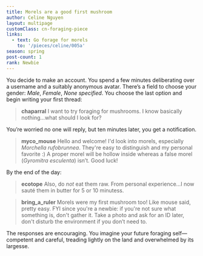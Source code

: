 ```yaml
---
title: Morels are a good first mushroom
author: Celine Nguyen
layout: multipage
customClass: cn-foraging-piece
links:
  - text: Go forage for morels
    to: '/pieces/celine/005a'
season: spring
post-count: 1
rank: Newbie
---
```


You decide to make an account. You spend a few minutes deliberating over a username and a suitably anonymous avatar. There’s a field to choose your gender: *Male*, *Female*, *None specified*. You choose the last option and begin writing your first thread:

> **chaparral** I want to try foraging for mushrooms. I know basically nothing…what should I look for?

You’re worried no one will reply, but ten minutes later, you get a notification.

> **myco_mouse** Hello and welcome! I'd look into morels, especially *Morchella rufobrunnea*. They're easy to distinguish and my personal favorite :) A proper morel will be hollow inside whereas a false morel (*Gyromitra esculenta*) isn’t. Good luck!

By the end of the day:

> **ecotope** Also, do *not* eat them raw. From personal experience…I now sauté them in butter for 5 or 10 minutess.

> **bring_a_ruler** Morels were my first mushroom too! Like mouse said, pretty easy. FYI since you're a newbie: if you're not sure what something is, don't gather it. Take a photo and ask for an ID later, don't disturb the environment if you don’t need to.

The responses are encouraging. You imagine your future foraging self—competent and careful, treading lightly on the land and overwhelmed by its largesse.
